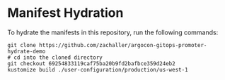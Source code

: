 # Manifest Hydration

To hydrate the manifests in this repository, run the following commands:

```shell
git clone https://github.com/zachaller/argocon-gitops-promoter-hydrate-demo
# cd into the cloned directory
git checkout 69254833119caf75ba20b9fd2bafbce359d24eb2
kustomize build ./user-configuration/production/us-west-1
```
